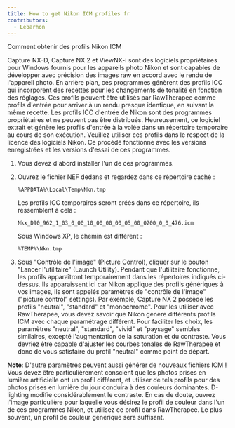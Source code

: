 ```yaml
---
title: How to get Nikon ICM profiles fr
contributors:
  - Lebarhon
---
```


<div class="pagetitle">

Comment obtenir des profils Nikon ICM

</div>

Capture NX-D, Capture NX 2 et ViewNX-i sont des logiciels propriétaires
pour Windows fournis pour les appareils photo Nikon et sont capables de
développer avec précision des images raw en accord avec le rendu de
l'appareil photo. En arrière plan, ces programmes génèrent des profils
ICC qui incorporent des recettes pour les changements de tonalité en
fonction des réglages. Ces profils peuvent être utilisés par RawTherapee
comme profils d'entrée pour arriver à un rendu presque identique, en
suivant la même recette. Les profils ICC d'entrée de Nikon sont des
programmes propriétaires et ne peuvent pas être distribués.
Heureusement, ce logiciel extrait et génère les profils d'entrée à la
volée dans un répertoire temporaire au cours de son exécution. Veuillez
utiliser ces profils dans le respect de la licence des logiciels Nikon.
Ce procédé fonctionne avec les versions enregistrées et les versions
d'essai de ces programmes.

1.  Vous devez d'abord installer l'un de ces programmes.
2.  Ouvrez le fichier NEF dedans et regardez dans ce répertoire caché :
      
    `%APPDATA%\Local\Temp\Nkn`<random strings>`.tmp`

    Les profils ICC temporaires seront créés dans ce répertoire, ils
    ressemblent à cela :

    `Nkx_D90_962_1_03_0_00_10_00_00_00_05_00_0200_0_0_476.icm`

    Sous Windows XP, le chemin est différent :

    `%TEMP%\Nkn`<random string>`.tmp`
3.  Sous "Contrôle de l'image" (Picture Control), cliquer sur le bouton
    "Lancer l'utilitaire" (Launch Utility). Pendant que l'utilitaire
    fonctionne, les profils apparaîtront temporairement dans les
    répertoires indiqués ci-dessus. Ils apparaissent ici car Nikon
    applique des profils génériques à vos images, ils sont appelés
    paramètres de "contrôle de l'image" ("picture control” settings).
    Par exemple, Capture NX 2 possède les profils "neutral", "standard"
    et "monochrome". Pour les utiliser avec RawTherapee, vous devez
    savoir que Nikon génère différents profils ICM avec chaque
    paramétrage différent. Pour faciliter les choix, les paramètres
    "neutral", "standard", "vivid" et "paysage" sembles similaires,
    excepté l'augmentation de la saturation et du contraste. Vous
    devriez être capable d'ajuster les courbes tonales de RawTherapee et
    donc de vous satisfaire du profil "neutral" comme point de départ.

**Note**: D'autre paramètres peuvent aussi générer de nouveaux fichiers
ICM ! Vous devez être particulièrement conscient que les photos prises
en lumière artificielle ont un profil différent, et utiliser de tels
profils pour des photos prises en lumière du jour conduira à des
couleurs dominantes. D-lighting modifie considérablement le contraste.
En cas de doute, ouvrez l'image particulière pour laquelle vous désirez
le profil de couleur dans l'un de ces programmes Nikon, et utilisez ce
profil dans RawTherapee. Le plus souvent, un profil de couleur générique
sera suffisant.
